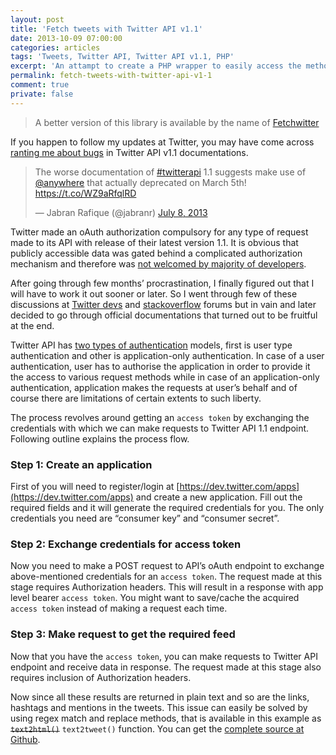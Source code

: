 ```yaml
---
layout: post
title: 'Fetch tweets with Twitter API v1.1'
date: 2013-10-09 07:00:00
categories: articles
tags: 'Tweets, Twitter API, Twitter API v1.1, PHP'
excerpt: 'An attampt to create a PHP wrapper to easily access the methods of Twitter API v1.1 that requires OAuth authentication and authorization on all endpoints unlike its previous version.'
permalink: fetch-tweets-with-twitter-api-v1-1
comment: true
private: false
---
```


> A better version of this library is available by the name of <a href="http://j.mp/fetchwitter" title="Fetchwitter">Fetchwitter</a>

If you happen to follow my updates at Twitter, you may have come across [ranting me about bugs](https://twitter.com/jabranr/statuses/354288195694886912) in Twitter API v1.1 documentations.

<blockquote class="twitter-tweet" data-cards="hidden" lang="en"><p>The worse documentation of <a href="https://twitter.com/search?q=%23twitterapi&amp;src=hash">#twitterapi</a> 1.1 suggests make use of <a href="https://twitter.com/anywhere">@anywhere</a> that actually deprecated on March 5th! <a href="https://t.co/WZ9aRfqlRD">https://t.co/WZ9aRfqlRD</a></p>&mdash; Jabran Rafique (@jabranr) <a href="https://twitter.com/jabranr/statuses/354288195694886912">July 8, 2013</a></blockquote>
<script async src="//platform.twitter.com/widgets.js" charset="utf-8"></script>

Twitter made an oAuth authorization compulsory for any type of request made to its API with release of their latest version 1.1. It is obvious that publicly accessible data was gated behind a complicated authorization mechanism and therefore was [not welcomed by majority of developers](https://dev.twitter.com/discussions/rest-api-v11).

After going through few months’ procrastination, I finally figured out that I will have to work it out sooner or later. So I went through few of these discussions at [Twitter devs](https://dev.twitter.com/discussions/) and [stackoverflow](http://stackoverflow.com/questions/tagged/twitter) forums but in vain and later decided to go through official documentations that turned out to be fruitful at the end.

Twitter API has [two types of authentication](https://dev.twitter.com/docs/auth) models, first is user type authentication and other is application-only authentication. In case of a user authentication, user has to authorise the application in order to provide it the access to various request methods while in case of an application-only authentication, application makes the requests at user’s behalf and of course there are limitations of certain extents to such liberty.

The process revolves around getting an `access token` by exchanging the credentials with which we can make requests to Twitter API 1.1 endpoint. Following outline explains the process flow.

### Step 1: Create an application

First of you will need to register/login at [https://dev.twitter.com/apps](https://dev.twitter.com/apps) and create a new application. Fill out the required fields and it will generate the required credentials for you. The only credentials you need are “consumer key” and “consumer secret”.

### Step 2: Exchange credentials for access token

Now you need to make a POST request to API’s oAuth endpoint to exchange above-mentioned credentials for an `access token`. The request made at this stage requires Authorization headers. This will result in a response with app level bearer `access token`. You might want to save/cache the acquired `access token` instead of making a request each time.

### Step 3: Make request to get the required feed

Now that you have the `access token`, you can make requests to Twitter API endpoint and receive data in response. The request made at this stage also requires inclusion of Authorization headers.

Now since all these results are returned in plain text and so are the links, hashtags and mentions in the tweets. This issue can easily be solved by using regex match and replace methods, that is available in this example as <del>`text2html()`</del> `text2tweet()` function. You can get the [complete source at Github](https://github.com/jabranr/twitter-api-v1.1).